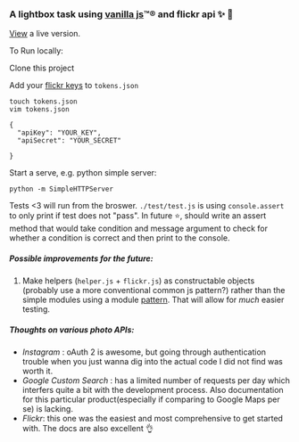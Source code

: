 ### A lightbox task using [vanilla js](http://vanilla-js.com/)™® and flickr api :sparkles: :tada:

[View](http://lrlna.github.io/lightbox-task/) a live version. 


To Run locally:

Clone this project

Add your [flickr keys](https://www.flickr.com/services/api/auth.howto.web.html) to `tokens.json`
```
touch tokens.json
vim tokens.json
```
```
{
  "apiKey": "YOUR_KEY",
  "apiSecret": "YOUR_SECRET"
  
}
```

Start a serve, e.g. python simple server:
```
python -m SimpleHTTPServer
```
Tests <3 will run from the broswer. `./test/test.js` is using `console.assert` to only print if test does not "pass". In future :star:, should write an assert method that would take condition and message argument to check for whether a condition is correct and then print to the console.

##### Possible improvements for the future:
1. Make helpers (`helper.js` + `flickr.js`) as constructable objects (probably use a more conventional common js pattern?) rather than the simple modules using a module [pattern](http://www.adequatelygood.com/JavaScript-Module-Pattern-In-Depth.html). That will allow for _much_ easier testing. 

##### Thoughts on various photo APIs:

- _Instagram_ : oAuth 2 is awesome, but going through authentication trouble when you just wanna dig into the actual code I did not find was worth it.  
- _Google Custom Search_ : has a limited number of requests per day which interfers quite a bit with the development process. Also documentation for this particular product(especially if comparing to Google Maps per se) is lacking.  
- _Flickr_: this one was the easiest and most comprehensive to get started with. The docs are also excellent :ok_hand:
